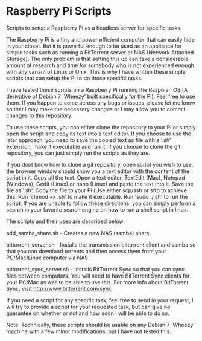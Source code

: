 Raspberry Pi Scripts
====================

Scripts to setup a Raspberry Pi as a headless server for specific tasks

The Raspberry Pi is a tiny and power efficient computer that can easily hide in your closet. But it is powerful enough to be used as an appliance for simple tasks such as running a BitTorrent server or NAS (Network Attached Storage). The only problem is that setting this up can take a considerable amount of research and time for somebody who is not experienced enough with any variant of Linux or Unix. This is why I have written these simple scripts that can setup the Pi to do those specific tasks.

I have tested these scripts on a Raspberry Pi running the Raspbian OS (A derivative of Debian 7 'Wheezy' built specifically for the Pi). Feel free to use them. If you happen to come across any bugs or issues, please let me know so that I may make the necessary changes or I may allow you to commit changes to this repository.

To use these scripts, you can either clone the repository to your Pi or simply open the script and copy its text into a text editor. If you choose to use the later approach, you need to save the copied text as file with a '.sh' extension, make it executable and run it. If you choose to clone the git repository, you can just simply run the scripts as they are.

If you dont know how to clone a git repository, open script you wish to use, the browser window should show you a text editor with the content of the script in it. Copy all the text. Open a text editor, TextEdit (Mac), Notepad (Windows), Gedit (Linux) or nano (Linux) and paste the text into it. Save the file as '<scipt name>.sh'. Copy the file to your Pi (Use either scp/ssh or sftp to achieve this. Run 'chmod +x <name of script>.sh' to make it executable. Run 'sudo ./<name of script>.sh' to run the script. If you are unable to follow these directions, you can simply perform a search in your favorite search engine on how to run a shell script in linux.

The scripts and their uses are described below:

add_samba_share.sh - Creates a new NAS (samba) share.

bittorrent_server.sh - Installs the transmission bittorrent client and samba so that you can download torrents and then access them from your PC/Mac/Linux computer via NAS.

bittorrent_sync_server.sh - Installs BitTorrent Sync so that you can sync files between computers. You will need to have BitTorrent Sync clients for your PC/Mac as well to be able to use this. For more info about BitTorrent Sync, visit http://www.bittorrent.com/sync

If you need a script for any specific task, feel free to send in your request, I will try to provide a script for your requested task, but can give no guarantee on whether or not and how soon I will be able to do so.

Note: Technically, these scripts should be usable on any Debian 7 'Wheezy' machine with a few minor modifications, but I have not tested this.
